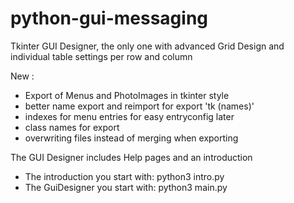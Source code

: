 # python-gui-messaging
Tkinter GUI Designer, the only one with advanced Grid Design
and individual table settings per row and column

New :

- Export of Menus and PhotoImages in tkinter style
- better name export and reimport for export 'tk (names)' 
- indexes for menu entries for easy entryconfig later
- class names for export
- overwriting files instead of merging when exporting


The GUI Designer includes Help pages and an introduction

- The introduction you start with: python3 intro.py
- The GuiDesigner you start with: python3 main.py

